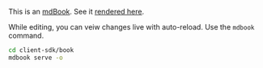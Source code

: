 This is an [mdBook](https://github.com/rust-lang/mdBook). See it [rendered here](TODO.com).

While editing, you can veiw changes live with auto-reload. Use the `mdbook` command.

```bash
cd client-sdk/book
mdbook serve -o
```
